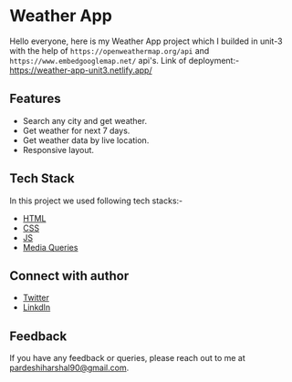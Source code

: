 # Weather App

Hello everyone, here is my Weather App project which I builded in unit-3 with the help of `https://openweathermap.org/api` and `https://www.embedgooglemap.net/` api's. Link of deployment:- https://weather-app-unit3.netlify.app/


## Features

- Search any city and get weather.
- Get weather for next 7 days.
- Get weather data by live location.
- Responsive layout.


## Tech Stack

In this project we used following tech stacks:- 
- [HTML](https://developer.mozilla.org/en-US/docs/Web/HTML)
- [CSS](https://developer.mozilla.org/en-US/docs/Web/CSS)
- [JS](https://developer.mozilla.org/en-US/docs/Web/JavaScript)
- [Media Queries](https://developer.mozilla.org/en-US/docs/Web/CSS/Media_Queries/Using_media_queries)


## Connect with author

- [Twitter](https://twitter.com/harshal258)
- [LinkdIn](https://www.linkedin.com/in/harshalpardeshi/)


## Feedback

If you have any feedback or queries, please reach out to me at pardeshiharshal90@gmail.com.
